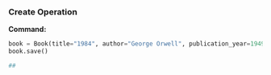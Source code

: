  ### Create Operation

**Command:**
```python
book = Book(title="1984", author="George Orwell", publication_year=1949)
book.save()

##

